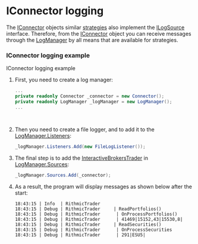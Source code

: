 # IConnector logging

The [IConnector](../api/StockSharp.BusinessEntities.IConnector.html) objects similar [strategies](LoggingStrategy.md) also implement the [ILogSource](../api/StockSharp.Logging.ILogSource.html) interface. Therefore, from the [IConnector](../api/StockSharp.BusinessEntities.IConnector.html) object you can receive messages through the [LogManager](../api/StockSharp.Logging.LogManager.html) by all means that are available for strategies. 

### IConnector logging example

IConnector logging example

1. First, you need to create a log manager: 

   ```cs
   ...
   private readonly Connector _connector = new Connector();
   private readonly LogManager _logManager = new LogManager();
   ...
   				
   				
   ```
2. Then you need to create a file logger, and to add it to the [LogManager.Listeners](../api/StockSharp.Logging.LogManager.Listeners.html): 

   ```cs
   _logManager.Listeners.Add(new FileLogListener());
   ```
3. The final step is to add the [InteractiveBrokersTrader](../api/StockSharp.InteractiveBrokers.InteractiveBrokersTrader.html) in [LogManager.Sources](../api/StockSharp.Logging.LogManager.Sources.html): 

   ```cs
   _logManager.Sources.Add(_connector);
   ```
4. As a result, the program will display messages as shown below after the start: 

   ```none
   18:43:15 | Info  | RithmicTrader
   18:43:15 | Debug | RithmicTrader     | ReadPortfolios()
   18:43:15 | Debug | RithmicTrader      | OnProcessPortfolios()
   18:43:15 | Debug | RithmicTrader      | 41469|15152,43|15530,8|
   18:43:15 | Debug | RithmicTrader     | ReadSecurities()
   18:43:15 | Debug | RithmicTrader      | OnProcessSecurities
   18:43:15 | Debug | RithmicTrader      | 291|ESU5|
   ```
